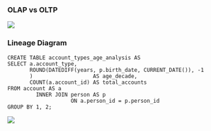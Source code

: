 ### OLAP vs OLTP

![](resources/ch01a_oltp_vs_olap.png)

### Lineage Diagram
```snowflake
CREATE TABLE account_types_age_analysis AS
SELECT a.account_type,
       ROUND(DATEDIFF(years, p.birth_date, CURRENT_DATE()), -1
       )                   AS age_decade,
       COUNT(a.account_id) AS total_accounts
FROM account AS a
         INNER JOIN person AS p
                    ON a.person_id = p.person_id
GROUP BY 1, 2;
```

![](resources/ch01b_lineage_diagram.png)


